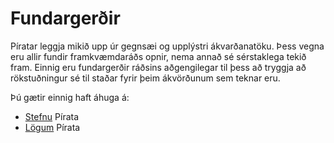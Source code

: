 # Fundargerðir


Píratar leggja mikið upp úr gegnsæi og upplýstri ákvarðanatöku. Þess vegna eru allir fundir framkvæmdaráðs opnir, nema annað sé sérstaklega tekið fram. Einnig eru fundargerðir ráðsins aðgengilegar til þess að tryggja að rökstuðningur sé til staðar fyrir þeim ákvörðunum sem teknar eru.


Þú gætir einnig haft áhuga á:
* [Stefnu](https://github.com/piratar/stefna) Pírata
* [Lögum](https://log.piratar.is/) Pírata
